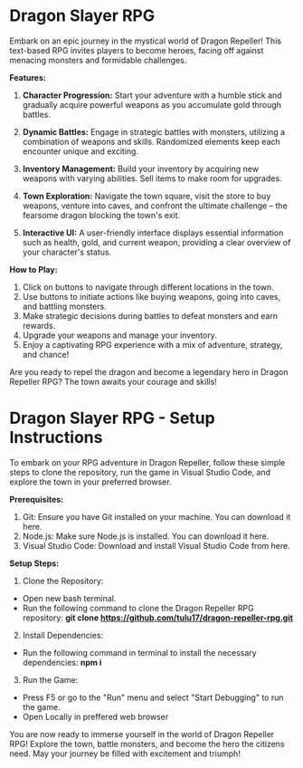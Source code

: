 <h1>Dragon Slayer RPG</h1>

Embark on an epic journey in the mystical world of Dragon Repeller! This text-based RPG invites players to become heroes, facing off against menacing monsters and formidable challenges.

**Features:**

1. **Character Progression:** Start your adventure with a humble stick and gradually acquire powerful weapons as you accumulate gold through battles.

2. **Dynamic Battles:** Engage in strategic battles with monsters, utilizing a combination of weapons and skills. Randomized elements keep each encounter unique and exciting.

3. **Inventory Management:** Build your inventory by acquiring new weapons with varying abilities. Sell items to make room for upgrades.

4. **Town Exploration:** Navigate the town square, visit the store to buy weapons, venture into caves, and confront the ultimate challenge – the fearsome dragon blocking the town's exit.

5. **Interactive UI:** A user-friendly interface displays essential information such as health, gold, and current weapon, providing a clear overview of your character's status.

**How to Play:**

1. Click on buttons to navigate through different locations in the town.
2. Use buttons to initiate actions like buying weapons, going into caves, and battling monsters.
3. Make strategic decisions during battles to defeat monsters and earn rewards.
4. Upgrade your weapons and manage your inventory.
5. Enjoy a captivating RPG experience with a mix of adventure, strategy, and chance!

Are you ready to repel the dragon and become a legendary hero in Dragon Repeller RPG? The town awaits your courage and skills!

<h1>Dragon Slayer RPG - Setup Instructions</h1>

To embark on your RPG adventure in Dragon Repeller, follow these simple steps to clone the repository, run the game in Visual Studio Code, and explore the town in your preferred browser.

**Prerequisites:**

1. Git: Ensure you have Git installed on your machine. You can download it here.
2. Node.js: Make sure Node.js is installed. You can download it here.
3. Visual Studio Code: Download and install Visual Studio Code from here.

**Setup Steps:**

1. Clone the Repository:
- Open new bash terminal.
- Run the following command to clone the Dragon Repeller RPG repository:
**git clone https://github.com/tulu17/dragon-repeller-rpg.git**

2. Install Dependencies:
- Run the following command in terminal to install the necessary dependencies:
**npm i**

3. Run the Game:
- Press F5 or go to the "Run" menu and select "Start Debugging" to run the game.
- Open Locally in preffered web browser
      
You are now ready to immerse yourself in the world of Dragon Repeller RPG! Explore the town, battle monsters, and become the hero the citizens need. May your journey be filled with excitement and triumph!
